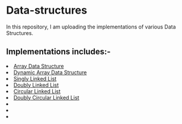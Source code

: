 # Data-structures
In this repository, I am uploading the implementations of various Data Structures.

## Implementations includes:-
<li><a href="https://www.geeksforgeeks.org/array-data-structure/">Array Data Structure</a></li>
<li><a href="https://www.geeksforgeeks.org/how-do-dynamic-arrays-work/">Dynamic Array Data Structure</a></li>
<li><a href="https://www.educative.io/edpresso/what-is-a-singly-linked-list">Singly Linked List</a></li>
<li><a href="https://www.geeksforgeeks.org/doubly-linked-list/">Doubly Linked List</a></li>
<li><a href="https://www.geeksforgeeks.org/circular-linked-list/">Circular Linked List</a></li>
<li><a href="https://www.geeksforgeeks.org/doubly-circular-linked-list-set-1-introduction-and-insertion/">Doubly Circular Linked List</a></li>
<li><a href=""></a</li>
<li><a href=""></a</li>
<li><a href=""></a</li>
    

